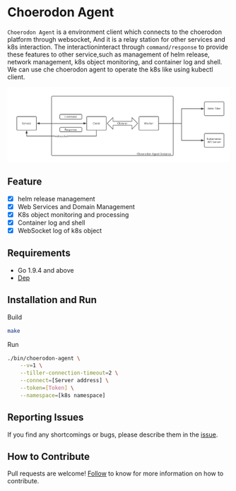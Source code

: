 # Choerodon Agent

`Choerodon Agent` is a environment client which connects to the choerodon platform through websocket, And it is a relay station for other services and k8s interaction. The interactioninteract through `command/response` to provide these features to other service,such as management of helm release, network management, k8s object monitoring, and container log and shell. We can use che choerodon agent to operate the k8s like using kubectl client.

![](image/design.png)

## Feature

- [x] helm release management
- [x] Web Services and Domain Management
- [x] K8s object monitoring and processing
- [x] Container log and shell
- [x] WebSocket log of k8s object

## Requirements

- Go 1.9.4 and above
- [Dep](https://github.com/golang/dep)

## Installation and Run

Build

```bash
make
```

Run

```bash
./bin/choerodon-agent \
    --v=1 \
    --tiller-connection-timeout=2 \
    --connect=[Server address] \
    --token=[Token] \
    --namespace=[k8s namespace]
```

## Reporting Issues
If you find any shortcomings or bugs, please describe them in the [issue](https://github.com/choerodon/choerodon/issues/new?template=issue_template.md).

## How to Contribute
Pull requests are welcome! [Follow](https://github.com/choerodon/choerodon/blob/master/CONTRIBUTING.md) to know for more information on how to contribute.
